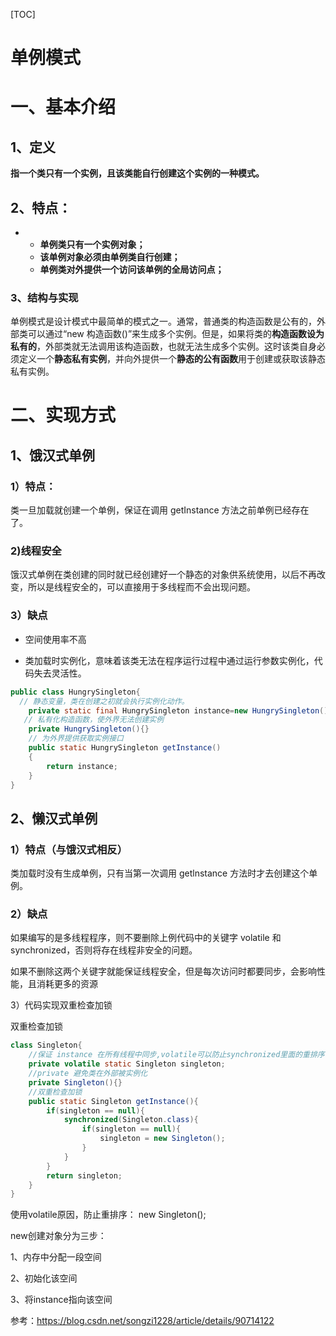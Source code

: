 [TOC]



# 单例模式

# **一、基本介绍**

## **1、定义**

**指一个类只有一个实例，且该类能自行创建这个实例的一种模式。**

## **2、特点：**

- - **单例类只有一个实例对象；**
  - **该单例对象必须由单例类自行创建；**
  - **单例类对外提供一个访问该单例的全局访问点；**

### **3、结构与实现**

单例模式是设计模式中最简单的模式之一。通常，普通类的构造函数是公有的，外部类可以通过“new 构造函数()”来生成多个实例。但是，如果将类的**构造函数设为私有的**，外部类就无法调用该构造函数，也就无法生成多个实例。这时该类自身必须定义一个**静态私有实例**，并向外提供一个**静态的公有函数**用于创建或获取该静态私有实例。





# **二、实现方式**

## **1、饿汉式单例**

### **1）特点：**

类一旦加载就创建一个单例，保证在调用 getInstance 方法之前单例已经存在了。

### **2)线程安全**

饿汉式单例在类创建的同时就已经创建好一个静态的对象供系统使用，以后不再改变，所以是线程安全的，可以直接用于多线程而不会出现问题。

### **3）缺点**

- 空间使用率不高

- 类加载时实例化，意味着该类无法在程序运行过程中通过运行参数实例化，代码失去灵活性。

  

```java
public class HungrySingleton{
  // 静态变量，类在创建之初就会执行实例化动作。
    private static final HungrySingleton instance=new HungrySingleton();
   // 私有化构造函数，使外界无法创建实例
    private HungrySingleton(){}
    // 为外界提供获取实例接口
    public static HungrySingleton getInstance()
    {
        return instance;
    }
}
```



## 2、懒汉式单例

### **1）特点（与饿汉式相反）**

类加载时没有生成单例，只有当第一次调用 getlnstance 方法时才去创建这个单例。

### **2）缺点**

如果编写的是多线程程序，则不要删除上例代码中的关键字 volatile 和 synchronized，否则将存在线程非安全的问题。

如果不删除这两个关键字就能保证线程安全，但是每次访问时都要同步，会影响性能，且消耗更多的资源



3）代码实现双重检查加锁

双重检查加锁

```java
class Singleton{
    //保证 instance 在所有线程中同步,volatile可以防止synchronized里面的重排序
    private volatile static Singleton singleton;
    //private 避免类在外部被实例化
    private Singleton(){}      
    //双重检查加锁
    public static Singleton getInstance(){       
        if(singleton == null){                  
            synchronized(Singleton.class){      
                if(singleton == null){         
                    singleton = new Singleton(); 
                }
            }
        } 
        return singleton;           
    }
}
```

使用volatile原因，防止重排序： new Singleton(); 

new创建对象分为三步：

1、内存中分配一段空间

2、初始化该空间

3、将instance指向该空间



参考：https://blog.csdn.net/songzi1228/article/details/90714122